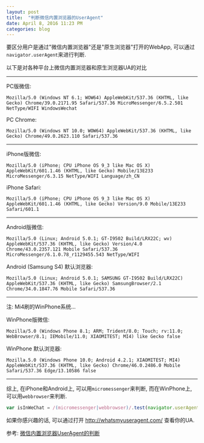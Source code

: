 ```yaml
---
layout: post
title:  "判断微信内置浏览器的UserAgent"
date: April 8, 2016 11:23 PM
categories: blog
---
```


要区分用户是通过"微信内置浏览器"还是"原生浏览器"打开的WebApp, 可以通过`navigator.userAgent`来进行判断.

以下是对各种平台上微信内置浏览器和原生浏览器UA的对比

---

PC版微信:

```
Mozilla/5.0 (Windows NT 6.1; WOW64) AppleWebKit/537.36 (KHTML, like Gecko) Chrome/39.0.2171.95 Safari/537.36 MicroMessenger/6.5.2.501 NetType/WIFI WindowsWechat
```

PC Chrome:

```
Mozilla/5.0 (Windows NT 10.0; WOW64) AppleWebKit/537.36 (KHTML, like Gecko) Chrome/49.0.2623.110 Safari/537.36
```

---

iPhone版微信:

```
Mozilla/5.0 (iPhone; CPU iPhone OS 9_3 like Mac OS X) AppleWebKit/601.1.46 (KHTML, like Gecko) Mobile/13E233 MicroMessenger/6.3.15 NetType/WIFI Language/zh_CN
```

iPhone Safari:

```
Mozilla/5.0 (iPhone; CPU iPhone OS 9_3 like Mac OS X) AppleWebKit/601.1.46 (KHTML, like Gecko) Version/9.0 Mobile/13E233 Safari/601.1
```

---

Android版微信:

```
Mozilla/5.0 (Linux; Android 5.0.1; GT-I9502 Build/LRX22C; wv) AppleWebKit/537.36 (KHTML, like Gecko) Version/4.0 Chrome/43.0.2357.121 Mobile Safari/537.36 MicroMessenger/6.1.0.78_r1129455.543 NetType/WIFI
```

Android (Samsung S4) 默认浏览器:

```
Mozilla/5.0 (Linux; Android 5.0.1; SAMSUNG GT-I9502 Build/LRX22C) AppleWebKit/537.36 (KHTML, like Gecko) SamsungBrowser/2.1 Chrome/34.0.1847.76 Mobile Safari/537.36
```

---

注: Mi4刷的WinPhone系统...

WinPhone版微信:

```
Mozilla/5.0 (Windows Phone 8.1; ARM; Trident/8.0; Touch; rv:11.0; WebBrowser/8.1; IEMobile/11.0; XIAOMITEST; MI4) like Gecko false
```

WinPhone 默认浏览器:

```
Mozilla.5.0 (Windows Phone 10.0; Android 4.2.1; XIAOMITEST; MI4) AppleWebKit/537.36 (KHTML, like Gecko) Chrome/46.0.2486.0 Mobile Safari/537.36 Edge/13.10586 false
```

---

综上, 在iPhone和Android上, 可以用`micromessenger`来判断, 而在WinPhone上, 可以用`webbrowser`来判断.

```js
var isInWeChat = /(micromessenger|webbrowser)/.test(navigator.userAgent.toLocaleLowerCase());
```

如果你感兴趣的话, 可以通过打开 <http://whatsmyuseragent.com/> 查看你的UA.

参考: [微信内置浏览器UserAgent的判断](https://dearb.me/archive/2013-10-30/weixin-browser-user-agent/)